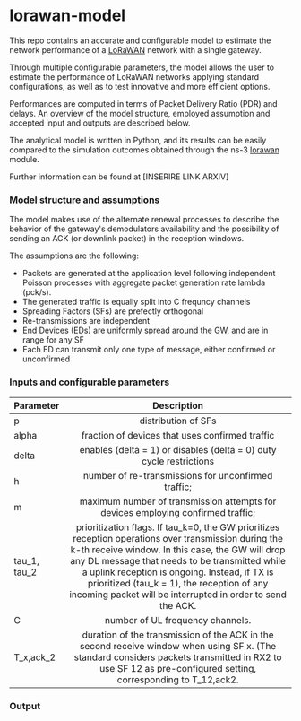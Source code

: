 # lorawan-model

This repo contains an accurate and configurable model to estimate the network performance of a [LoRaWAN](https://lora-alliance.org/about-lorawan) network with a single gateway.

Through multiple configurable parameters, the model allows the user to estimate the performance of LoRaWAN networks applying standard configurations, as well as to test innovative and more efficient options. 

Performances are computed in terms of Packet Delivery Ratio (PDR) and delays. An overview of the model structure, employed assumption and accepted input and outputs are described below.

The analytical model is written in Python, and its results can be easily compared to the simulation outcomes obtained through the ns-3 [lorawan](https://github.com/signetlabdei/lorawan) module.

Further information can be found at [INSERIRE LINK ARXIV]


### Model structure and assumptions
The model makes use of the alternate renewal processes to describe the behavior of the gateway's demodulators availability and the possibility of sending an ACK (or downlink packet) in the reception windows. 

The assumptions are the following:
- Packets are generated at the application level following independent Poisson processes with aggregate packet generation rate lambda (pck/s).
- The generated traffic is equally split into C frequncy channels
- Spreading Factors (SFs) are prefectly orthogonal
- Re-transmissions are independent
- End Devices (EDs) are uniformly spread around the GW, and are in range for any SF
- Each ED can transmit only one type of message, either confirmed or unconfirmed 


### Inputs and configurable parameters

| Parameter        |Description                                                               
| :------------    | :----------:                                                           
|  p               | distribution of SFs
|  alpha           | fraction of devices that uses confirmed traffic
|delta             |  enables (delta = 1) or disables (delta = 0) duty cycle restrictions
| h                | number of re-transmissions for unconfirmed traffic;
| m                | maximum number of transmission attempts for devices employing confirmed traffic;
| tau_1, tau_2     | prioritization flags. If tau_k=0, the GW prioritizes reception operations over transmission during the k-th receive window. In this case, the GW will drop any DL message that needs to be transmitted while a uplink reception is ongoing. Instead, if TX is prioritized (tau_k = 1), the reception of any incoming packet will be interrupted in order to send the ACK.
| C               | number of UL frequency channels.
| T_x,ack_2       | duration of the transmission of the ACK in the second receive window when using SF x. (The standard considers packets transmitted in RX2 to use SF 12 as pre-configured setting, corresponding to T_12,ack2.

### Output




